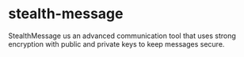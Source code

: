 # stealth-message
StealthMessage us an advanced communication tool that uses strong encryption with public and private keys to keep messages secure.
